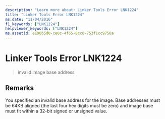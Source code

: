 ```yaml
---
description: "Learn more about: Linker Tools Error LNK1224"
title: "Linker Tools Error LNK1224"
ms.date: "11/04/2016"
f1_keywords: ["LNK1224"]
helpviewer_keywords: ["LNK1224"]
ms.assetid: e190b5d0-ce0c-4f65-8cc0-753f1cc9758a
---
```

# Linker Tools Error LNK1224

> invalid image base address

## Remarks

You specified an invalid base address for the image. Base addresses must be 64KB aligned (the last four hex digits must be zero) and image base must fit within a 32-bit signed or unsigned value.
